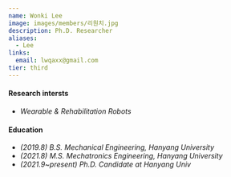 ```yaml
---
name: Wonki Lee
image: images/members/리원치.jpg
description: Ph.D. Researcher
aliases:
  - Lee
links:
  email: lwqaxx@gmail.com
tier: third
---
```


#### **Research intersts**
- *Wearable & Rehabilitation Robots*

#### **Education**
- *(2019.8) B.S. Mechanical Engineering, Hanyang University*
- *(2021.8) M.S. Mechatronics Engineering, Hanyang University* 
- *(2021.9~present) Ph.D. Candidate at Hanyang Univ*
